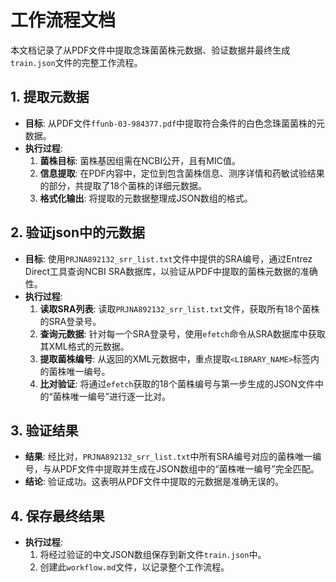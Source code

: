 # 工作流程文档

本文档记录了从PDF文件中提取念珠菌菌株元数据、验证数据并最终生成`train.json`文件的完整工作流程。

## 1. 提取元数据

- **目标**: 从PDF文件`ffunb-03-984377.pdf`中提取符合条件的白色念珠菌菌株的元数据。
- **执行过程**:
    1. **菌株目标**: 菌株基因组需在NCBI公开，且有MIC值。
    2. **信息提取**: 在PDF内容中，定位到包含菌株信息、测序详情和药敏试验结果的部分，共提取了18个菌株的详细元数据。
    3. **格式化输出**: 将提取的元数据整理成JSON数组的格式。

## 2. 验证json中的元数据

- **目标**: 使用`PRJNA892132_srr_list.txt`文件中提供的SRA编号，通过Entrez Direct工具查询NCBI SRA数据库，以验证从PDF中提取的菌株元数据的准确性。
- **执行过程**:
    1. **读取SRA列表**: 读取`PRJNA892132_srr_list.txt`文件，获取所有18个菌株的SRA登录号。
    2. **查询元数据**: 针对每一个SRA登录号，使用`efetch`命令从SRA数据库中获取其XML格式的元数据。
    3. **提取菌株编号**: 从返回的XML元数据中，重点提取`<LIBRARY_NAME>`标签内的菌株唯一编号。
    4. **比对验证**: 将通过`efetch`获取的18个菌株编号与第一步生成的JSON文件中的“菌株唯一编号”进行逐一比对。

## 3. 验证结果

- **结果**: 经比对，`PRJNA892132_srr_list.txt`中所有SRA编号对应的菌株唯一编号，与从PDF文件中提取并生成在JSON数组中的“菌株唯一编号”完全匹配。
- **结论**: 验证成功。这表明从PDF文件中提取的元数据是准确无误的。

## 4. 保存最终结果

- **执行过程**:
    1. 将经过验证的中文JSON数组保存到新文件`train.json`中。
    2. 创建此`workflow.md`文件，以记录整个工作流程。
